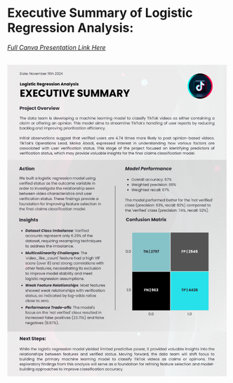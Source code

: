 # Executive Summary of Logistic Regression Analysis:

[*Full Canva Presentation Link Here*](https://www.canva.com/design/DAGW4WemkVM/-hJ_t55riU_MqIDAsCJ1DA/view?utm_content=DAGW4WemkVM&utm_campaign=designshare&utm_medium=link2&utm_source=uniquelinks&utlId=hd43129146c)

<br>

<img src="../Images/Canva_Logistic_Regression_Analysis_Executive_Summary.png" alt="Canva Executive Summary" width="500"/>
